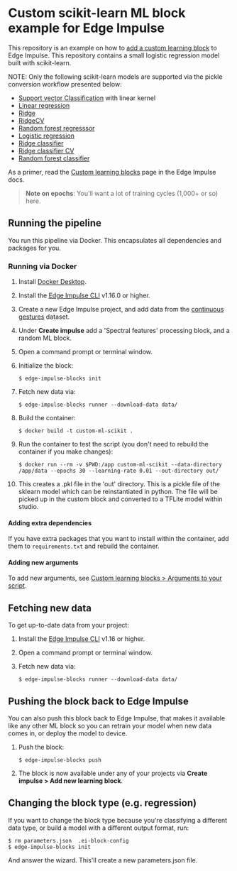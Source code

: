 # Custom scikit-learn ML block example for Edge Impulse

This repository is an example on how to [add a custom learning block](https://docs.edgeimpulse.com/docs/adding-custom-transfer-learning-models) to Edge Impulse. This repository contains a small logistic regression model built with scikit-learn.

NOTE: Only the following scikit-learn models are supported via the pickle conversion workflow presented below:
- [Support vector Classification](https://scikit-learn.org/1.5/modules/generated/sklearn.svm.SVC.html) with linear kernel
- [Linear regression](https://scikit-learn.org/stable/modules/generated/sklearn.linear_model.LinearRegression.html)
- [Ridge](https://scikit-learn.org/stable/modules/generated/sklearn.linear_model.Ridge.html)
- [RidgeCV](https://scikit-learn.org/stable/modules/generated/sklearn.linear_model.RidgeCV.html)
- [Random forest regresssor](https://scikit-learn.org/stable/modules/generated/sklearn.ensemble.RandomForestRegressor.html)
- [Logistic regression](https://scikit-learn.org/stable/modules/generated/sklearn.linear_model.LogisticRegression.html)
- [Ridge classifier](https://scikit-learn.org/stable/modules/generated/sklearn.linear_model.RidgeClassifier.html)
- [Ridge classifier CV](https://scikit-learn.org/stable/modules/generated/sklearn.linear_model.RidgeClassifierCV.html)
- [Random forest classifier](https://scikit-learn.org/stable/modules/generated/sklearn.ensemble.RandomForestClassifier.html)

As a primer, read the [Custom learning blocks](https://docs.edgeimpulse.com/docs/edge-impulse-studio/learning-blocks/adding-custom-learning-blocks) page in the Edge Impulse docs.

> **Note on epochs**: You'll want a lot of training cycles (1,000+ or so) here.

## Running the pipeline

You run this pipeline via Docker. This encapsulates all dependencies and packages for you.

### Running via Docker

1. Install [Docker Desktop](https://www.docker.com/products/docker-desktop/).
2. Install the [Edge Impulse CLI](https://docs.edgeimpulse.com/docs/edge-impulse-cli/cli-installation) v1.16.0 or higher.
3. Create a new Edge Impulse project, and add data from the [continuous gestures](https://docs.edgeimpulse.com/docs/continuous-gestures) dataset.
4. Under **Create impulse** add a 'Spectral features' processing block, and a random ML block.
5. Open a command prompt or terminal window.
6. Initialize the block:

    ```
    $ edge-impulse-blocks init
    ```

7. Fetch new data via:

    ```
    $ edge-impulse-blocks runner --download-data data/
    ```

8. Build the container:

    ```
    $ docker build -t custom-ml-scikit .
    ```

9. Run the container to test the script (you don't need to rebuild the container if you make changes):

    ```
    $ docker run --rm -v $PWD:/app custom-ml-scikit --data-directory /app/data --epochs 30 --learning-rate 0.01 --out-directory out/
    ```

10. This creates a .pkl file in the 'out' directory. This is a pickle file of the sklearn model which can be reinstantiated in python. The file will be picked up in the custom block and converted to a TFLite model within studio.

#### Adding extra dependencies

If you have extra packages that you want to install within the container, add them to `requirements.txt` and rebuild the container.

#### Adding new arguments

To add new arguments, see [Custom learning blocks > Arguments to your script](https://docs.edgeimpulse.com/docs/edge-impulse-studio/learning-blocks/adding-custom-learning-blocks#arguments-to-your-script).

## Fetching new data

To get up-to-date data from your project:

1. Install the [Edge Impulse CLI](https://docs.edgeimpulse.com/docs/edge-impulse-cli/cli-installation) v1.16 or higher.
2. Open a command prompt or terminal window.
3. Fetch new data via:

    ```
    $ edge-impulse-blocks runner --download-data data/
    ```

## Pushing the block back to Edge Impulse

You can also push this block back to Edge Impulse, that makes it available like any other ML block so you can retrain your model when new data comes in, or deploy the model to device.

1. Push the block:

    ```
    $ edge-impulse-blocks push
    ```

2. The block is now available under any of your projects via **Create impulse > Add new learning block**.

## Changing the block type (e.g. regression)

If you want to change the block type because you're classifying a different data type, or build a model with a different output format, run:

```
$ rm parameters.json  .ei-block-config
$ edge-impulse-blocks init
```

And answer the wizard. This'll create a new parameters.json file.
